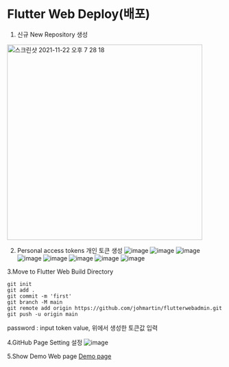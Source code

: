 # Flutter Web Deploy(배포)

1. 신규 New  Repository 생성
<img width="455" alt="스크린샷 2021-11-22 오후 7 28 18" src="https://user-images.githubusercontent.com/82506516/142845386-d790f4c7-1c8f-4387-a4ef-0a98b81e13ed.png">


2. Personal access tokens 개인 토큰 생성
![image](https://user-images.githubusercontent.com/82506516/142846085-32502343-bdad-4810-a8ed-d020f97a8e7c.png)
![image](https://user-images.githubusercontent.com/82506516/142846295-567c815b-0f69-4efd-92ad-74719851c539.png)
![image](https://user-images.githubusercontent.com/82506516/142846545-f770dab9-f55d-4ecb-9ca5-fea22be3bc3b.png)
![image](https://user-images.githubusercontent.com/82506516/142846673-8c8c70d6-7d01-4d95-9f14-77edb8a08a16.png)
![image](https://user-images.githubusercontent.com/82506516/142846766-a5c0423b-c442-4e4f-9a27-47e1ca5e7547.png)
![image](https://user-images.githubusercontent.com/82506516/142846934-8c2b8e0d-1ec8-47dd-a52f-ab4f18ba5bea.png)
![image](https://user-images.githubusercontent.com/82506516/142847131-66f0a358-e86d-4828-86fd-4272758b8928.png)
![image](https://user-images.githubusercontent.com/82506516/142847408-dde0097e-2d2f-4bf2-a446-cb982fff7ff1.png)



3.Move to  Flutter Web Build Directory 
  ```
  git init
  git add .
  git commit -m 'first'
  git branch -M main
  git remote add origin https://github.com/johmartin/flutterwebadmin.git 
  git push -u origin main
  ```
  password : input token value, 위에서 생성한 토큰값 입력
  

4.GitHub Page Setting 설정
![image](https://user-images.githubusercontent.com/82506516/142848754-715ecaf4-baab-4a5e-8c8c-9443d355939e.png)


5.Show Demo Web page
[Demo page](https://johmartin.github.io/flutterwebadmin/)


